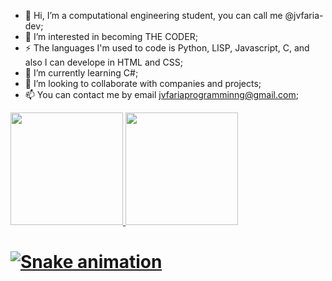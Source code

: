 - 👋 Hi, I’m a computational engineering student, you can call me @jvfaria-dev;
- 👀 I’m interested in becoming THE CODER;
- ⚡ The languages I'm used to code is Python, LISP, Javascript, C, and also I can develope in HTML and CSS;
- 🌱 I’m currently learning C#;
- 💞️ I’m looking to collaborate with companies and projects;
- 📫 You can contact me by email jvfariaprogramminng@gmail.com;

<div>
<a href="https://github.com/jvfaria-dev">
<img loading="lazy" height="180em" src="https://github-readme-stats.vercel.app/api/top-langs/?username=jvfaria-dev&layout=compact&langs_count=7&theme=dracula"/>
<img loading="lazy" height="180em" src="https://github-readme-stats.vercel.app/api?username=jvfaria-dev&show_icons=true&theme=dracula&include_all_commits=true&count_private=true"/>
</div>

  # ![Snake animation](https://github.com/jvfaria-dev/jvfaria-dev/blob/output/github-contribution-grid-snake.svg)
